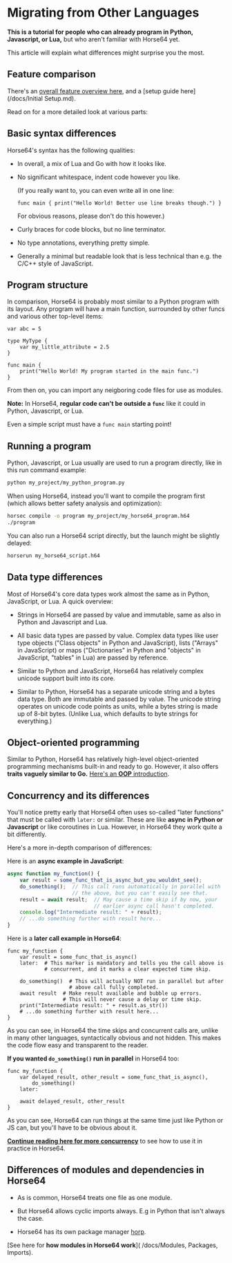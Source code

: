 
<!-- For license of this file, see LICENSE.md in the base dir. -->

Migrating from Other Languages
==============================

**This is a tutorial for people who can already program in
Python, Javascript, or Lua,** but who aren't familiar with Horse64
yet.

This article will explain what differences might surprise you the most.


Feature comparison
------------------

There's an [overall feature overview here](
/docs/Features.md#comparison-with-other-languages-and-use-cases), and
a [setup guide here](/docs/Initial Setup.md).

Read on for a more detailed look at various parts:


Basic syntax differences
------------------------

Horse64's syntax has the following qualities:

- In overall, a mix of Lua and Go with how it looks like.

- No significant whitespace, indent code however you like.

  (If you really want to, you can even write all in one line:
  ```Horse64
  func main { print("Hello World! Better use line breaks though.") }
  ```
  For obvious reasons, please don't do this however.)

- Curly braces for code blocks, but no line terminator.

- No type annotations, everything pretty simple.

- Generally a minimal but readable look that is less
  technical than e.g. the C/C++ style of JavaScript.


Program structure
-----------------

In comparison, Horse64 is probably most similar to a Python
program with its layout. Any program will have a main function,
surrounded by other funcs and various other top-level items:

```Horse64
var abc = 5

type MyType {
    var my_little_attribute = 2.5
}

func main {
    print("Hello World! My program started in the main func.")
}
```

From then on, you can import any neigboring code files for
use as modules.

**Note:** In Horse64, **regular code can't be outside
a `func`** like it could in Python, Javascript, or Lua.

Even a simple script must have a `func main` starting point!


Running a program
-----------------

Python, Javascript, or Lua usually are used to run a program
directly, like in this run command example:

```bash
python my_project/my_python_program.py
```

When using Horse64, instead you'll want to compile the program
first (which allows better safety analysis and optimization):

```bash
horsec compile -o program my_project/my_horse64_program.h64
./program
```

You can also run a Horse64 script directly, but the launch
might be slightly delayed:

```bash
horserun my_horse64_script.h64
```


Data type differences
---------------------

Most of Horse64's core data types work almost the same as in
Python, JavaScript, or Lua. A quick overview:

- Strings in Horse64 are passed by value and immutable,
  same as also in Python and Javascript and Lua.

- All basic data types are passed by value. Complex
  data types like user type objects ("Class objects" in
  Python and JavaScript), lists ("Arrays" in
  JavaScript) or maps ("Dictionaries" in Python and
  "objects" in JavaScript, "tables" in Lua) are passed
  by reference.

- Similar to Python and JavaScript, Horse64 has
  relatively complex unicode support built into its core.

- Similar to Python, Horse64 has a separate unicode
  string and a bytes data type. Both are immutable and
  passed by value. The unicode string operates on
  unicode code points as units, while a bytes
  string is made up of 8-bit bytes. (Unlike Lua,
  which defaults to byte strings for everything.)


Object-oriented programming
---------------------------

Similar to Python, Horse64 has relatively high-level
object-oriented programming mechanisms built-in and ready
to go. However, it also offers **traits vaguely
similar to Go.** [Here's an **OOP** introduction](
/docs/OOP.md).


Concurrency and its differences
-------------------------------

You'll notice pretty early that Horse64 often uses so-called
"later functions" that must be called with `later:` or similar.
These are like **async in Python or Javascript** or like
coroutines in Lua. However, in Horse64 they work quite a bit
differently.

Here's a more in-depth comparison of differences:

Here is an **async example in JavaScript**:

```JavaScript
async function my_function() {
    var result = some_func_that_is_async_but_you_wouldnt_see();
    do_something();  // This call runs automatically in parallel with
                     // the above, but you can't easily see that.
    result = await result;  // May cause a time skip if by now, your
                            // earlier async call hasn't completed.
    console.log("Intermediate result: " + result);
    // ...do something further with result here...
}
```

Here is a **later call example in Horse64**:

```Horse64
func my_function {
    var result = some_func_that_is_async()
    later:  # This marker is mandatory and tells you the call above is
            # concurrent, and it marks a clear expected time skip.

    do_something()  # This will actually NOT run in parallel but after
                    # above call fully completed.
    await result  # Make result available and bubble up errors.
                  # This will never cause a delay or time skip.
    print("Intermediate result: " + result.as_str())
    # ...do something further with result here...
}
```

As you can see, in Horse64 the time skips and concurrent calls are,
unlike in many other languages, syntactically obvious and not hidden.
This makes the code flow easy and transparent to the reader.

**If you wanted `do_something()` run in parallel** in Horse64 too:

```Horse64
func my_function {
    var delayed_result, other_result = some_func_that_is_async(),
        do_something()
    later:

    await delayed_result, other_result
}
```

As you can see, Horse64 can run things at the same time just like
Python or JS can, but you'll have to be obvious about it.

[**Continue reading here for more concurrency**](
/docs/Concurrency.md) to see how to use it in practice in Horse64.


Differences of modules and dependencies in Horse64
--------------------------------------------------

- As is common, Horse64 treats one file as one module.

- But Horse64 allows cyclic imports always. E.g in Python that
  isn't always the case.

- Horse64 has its own package manager [horp](
  https://codeberg.org/Horse64/horp.horse64.org).

[See here for **how modules in Horse64 work**](
/docs/Modules, Packages, Imports).

